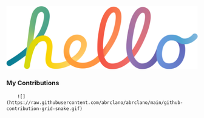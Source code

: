 ![](https://raw.githubusercontent.com/abrclano/abrclano/main/hello.png)  
### My Contributions
        ![](https://raw.githubusercontent.com/abrclano/abrclano/main/github-contribution-grid-snake.gif)
 

